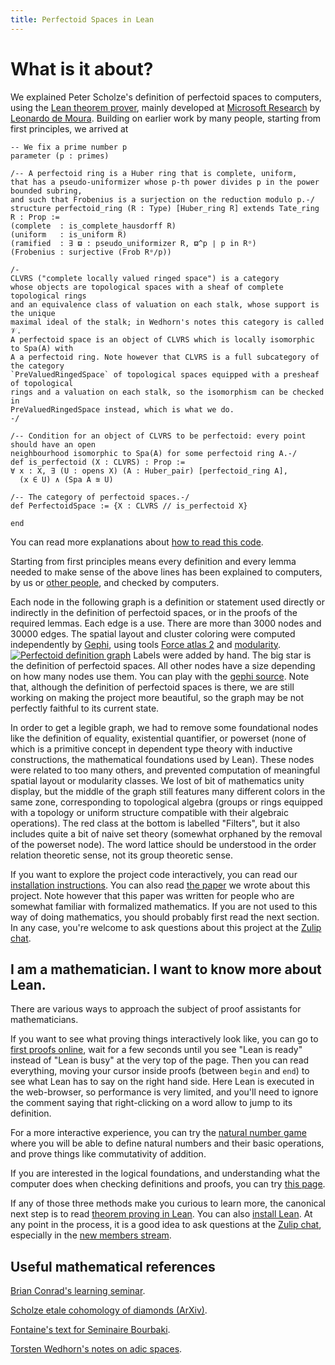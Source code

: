 ```yaml
---
title: Perfectoid Spaces in Lean
---
```

# What is it about?

We explained Peter Scholze's definition of perfectoid spaces to
computers, using the [Lean theorem prover](https://leanprover.github.io/), 
mainly developed at [Microsoft Research](https://www.microsoft.com/en-us/research/) 
by [Leonardo de Moura](https://leodemoura.github.io/).
Building on earlier work by many people, starting from first
principles, we arrived at
```lean
-- We fix a prime number p
parameter (p : primes)

/-- A perfectoid ring is a Huber ring that is complete, uniform,
that has a pseudo-uniformizer whose p-th power divides p in the power bounded subring,
and such that Frobenius is a surjection on the reduction modulo p.-/
structure perfectoid_ring (R : Type) [Huber_ring R] extends Tate_ring R : Prop :=
(complete  : is_complete_hausdorff R)
(uniform   : is_uniform R)
(ramified  : ∃ ϖ : pseudo_uniformizer R, ϖ^p ∣ p in Rᵒ)
(Frobenius : surjective (Frob Rᵒ∕p))

/-
CLVRS ("complete locally valued ringed space") is a category
whose objects are topological spaces with a sheaf of complete topological rings
and an equivalence class of valuation on each stalk, whose support is the unique
maximal ideal of the stalk; in Wedhorn's notes this category is called 𝒱.
A perfectoid space is an object of CLVRS which is locally isomorphic to Spa(A) with
A a perfectoid ring. Note however that CLVRS is a full subcategory of the category
`PreValuedRingedSpace` of topological spaces equipped with a presheaf of topological
rings and a valuation on each stalk, so the isomorphism can be checked in
PreValuedRingedSpace instead, which is what we do.
-/

/-- Condition for an object of CLVRS to be perfectoid: every point should have an open
neighbourhood isomorphic to Spa(A) for some perfectoid ring A.-/
def is_perfectoid (X : CLVRS) : Prop :=
∀ x : X, ∃ (U : opens X) (A : Huber_pair) [perfectoid_ring A],
  (x ∈ U) ∧ (Spa A ≊ U)

/-- The category of perfectoid spaces.-/
def PerfectoidSpace := {X : CLVRS // is_perfectoid X}

end

```
You can read more explanations about [how to read this code](how-to-read-lean.html).

Starting from first principles means every definition and every lemma
needed to make sense of the above lines has been explained to
computers, by us or [other people](https://github.com/leanprover-community/mathlib/graphs/contributors), and checked by computers.

Each node in the following graph is a definition or statement used
directly or indirectly in the definition of perfectoid spaces, or in the
proofs of the required lemmas. Each edge is a use. There are more than
3000 nodes and 30000 edges. The spatial layout and cluster coloring were
computed independently by [Gephi](https://gephi.org/), using tools
[Force atlas 2](https://github.com/gephi/gephi/wiki/Force-Atlas-2) and
[modularity](https://github.com/gephi/gephi/wiki/Modularity).
[![Perfectoid definition graph](images/perfectoid_graph_small.png)](images/perfectoid_graph.png)
Labels were added by hand. The big star is the definition of perfectoid
spaces. All other nodes have a size depending on how many nodes use
them. You can play with the [gephi source](perfectoid.gephi). 
Note that, although the definition of perfectoid spaces is
there, we are still working on making the project more beautiful, so
the graph may be not perfectly faithful to its current state.

In order to get a legible graph, we had to remove some foundational nodes
like the definition of equality, existential quantifier, or powerset
(none of which is a primitive concept in dependent type theory with
inductive constructions, the mathematical foundations used by Lean).
These nodes were related to too many others, and prevented computation
of meaningful spatial layout or modularity classes. We lost of bit of
mathematics unity display, but the middle of the graph still features
many different colors in the same zone, corresponding to topological
algebra (groups or rings equipped with a topology or uniform structure
compatible with their algebraic operations). The red class at the bottom
is labelled "Filters", but it also includes quite a bit of naive set
theory (somewhat orphaned by the removal of the powerset node). The word
lattice should be understood in the order relation theoretic sense, not
its group theoretic sense.

If you want to explore the project code interactively, you can read our
[installation instructions](install.html). 
You can also read [the paper](https://arxiv.org/abs/1910.12320) we wrote about
this project. Note however that this paper was written for people who are
somewhat familiar with formalized mathematics. If you are not used to this way of doing mathematics, you should probably first read the next section.
In any case, you're welcome to ask questions about this project at the [Zulip chat](https://leanprover.zulipchat.com/#narrow/stream/116395-maths/topic/Perfectoid.20spaces).

## I am a mathematician. I want to know more about Lean.

There are various ways to approach the subject of proof assistants for
mathematicians.

If you want to see what proving things interactively look like, you can go to 
[first proofs online](https://leanprover-community.github.io/lean-web-editor/#url=https%3A%2F%2Fraw.githubusercontent.com%2Fleanprover-community%2Ftutorials%2Fmaster%2Fsrc%2Fexercises%2F00_first_proofs.lean),
wait for a few seconds until you see "Lean is ready" instead of "Lean is
busy" at the very top of the page. Then you can read everything, moving
your cursor inside proofs (between `begin` and `end`) to see what Lean
has to say on the right hand side. Here Lean is executed in the
web-browser, so performance is very limited, and you'll need to 
ignore the comment saying that right-clicking on a word allow to jump to
its definition. 

For a more interactive experience, you can try the [natural number game](http://wwwf.imperial.ac.uk/~buzzard/xena/natural_number_game/)
where you will be able to define natural numbers and their basic
operations, and prove things like commutativity of addition.

If you are interested in the logical foundations, and
understanding what the computer does when checking definitions and
proofs, you can try [this page](type_theory.html).

If any of those three methods make you curious to learn more, the
canonical next step is to read [theorem proving in Lean](https://leanprover.github.io/theorem_proving_in_lean/).
You can also [install Lean](https://github.com/leanprover-community/mathlib/blob/master/README.md#installation).
At any point in the process, it is a good idea to 
ask questions at the [Zulip chat](https://leanprover.zulipchat.com/),
especially in the [new members stream](https://leanprover.zulipchat.com/#narrow/stream/113489-new-members).

## Useful mathematical references

[Brian Conrad's learning seminar](http://math.stanford.edu/~conrad/Perfseminar/).

[Scholze etale cohomology of diamonds (ArXiv)](https://arxiv.org/abs/1709.07343).

[Fontaine's text for Seminaire Bourbaki](http://www.bourbaki.ens.fr/TEXTES/1057.pdf).

[Torsten Wedhorn's notes on adic spaces](https://arxiv.org/abs/1910.05934).
